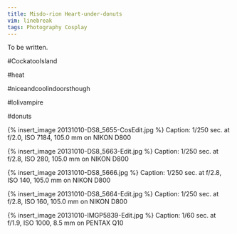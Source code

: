 ```yaml
---
title: Misdo-rion Heart-under-donuts
vim: linebreak
tags: Photography Cosplay
---
```


To be written.

\#CockatooIsland

\#heat

\#niceandcoolindoorsthough

\#lolivampire

\#donuts

{% insert_image 20131010-DS8_5655-CosEdit.jpg %}
Caption: 1/250 sec. at f/2.0, ISO 7184, 105.0 mm on NIKON D800

{% insert_image 20131010-DS8_5663-Edit.jpg %}
Caption: 1/250 sec. at f/2.8, ISO 280, 105.0 mm on NIKON D800

{% insert_image 20131010-DS8_5666.jpg %}
Caption: 1/250 sec. at f/2.8, ISO 140, 105.0 mm on NIKON D800

{% insert_image 20131010-DS8_5664-Edit.jpg %}
Caption: 1/250 sec. at f/2.8, ISO 160, 105.0 mm on NIKON D800

{% insert_image 20131010-IMGP5839-Edit.jpg %}
Caption: 1/60 sec. at f/1.9, ISO 1000, 8.5 mm on PENTAX Q10

